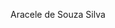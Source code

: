 Aracele de Souza Silva


<!--
**AraceleSouza/AraceleSouza** is a ✨ _special_ ✨ repository because its `README.md` (this file) appears on your GitHub profile.

Here are some ideas to get you started:

**Meus interes pessoais**

- 🔭 I’m currently working on ...
- 🌱 I’m currently learning ...
- 👯 I’m looking to collaborate on ...
- 🤔 I’m looking for help with ...
- 💬 Ask me about ...
- 📫 How to reach me: ...
- 😄 Pronouns: ...
- ⚡ Fun fact: ...
-->
